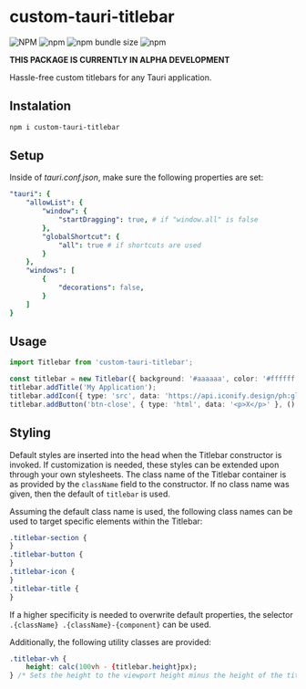 # custom-tauri-titlebar

![NPM](https://img.shields.io/npm/l/custom-tauri-titlebar)
![npm](https://img.shields.io/npm/v/custom-tauri-titlebar)
![npm bundle size](https://img.shields.io/bundlephobia/min/custom-tauri-titlebar)
![npm](https://img.shields.io/npm/dm/custom-tauri-titlebar)

**THIS PACKAGE IS CURRENTLY IN ALPHA DEVELOPMENT**

Hassle-free custom titlebars for any Tauri application.

## Instalation

```sh
npm i custom-tauri-titlebar
```

## Setup

Inside of _tauri.conf.json_, make sure the following properties are set:

```yaml
"tauri": {
    "allowList": {
        "window": {
            "startDragging": true, # if "window.all" is false
        },
        "globalShortcut": {
            "all": true # if shortcuts are used
        }
    },
    "windows": [
        {
            "decorations": false,
        }
    ]
}
```

## Usage

```ts
import Titlebar from 'custom-tauri-titlebar';

const titlebar = new Titlebar({ background: '#aaaaaa', color: '#ffffff' });
titlebar.addTitle('My Application');
titlebar.addIcon({ type: 'src', data: 'https://api.iconify.design/ph:globe-hemisphere-west-bold.svg' });
titlebar.addButton('btn-close', { type: 'html', data: '<p>X</p>' }, () => {});
```

## Styling

Default styles are inserted into the head when the Titlebar constructor is invoked. If customization is needed, these styles can be extended upon through your own stylesheets. The class name of the Titlebar container is as provided by the `className` field to the constructor. If no class name was given, then the default of `titlebar` is used.

Assuming the default class name is used, the following class names can be used to target specific elements within the Titlebar:

```css
.titlebar-section {
}
.titlebar-button {
}
.titlebar-icon {
}
.titlebar-title {
}
```

If a higher specificity is needed to overwrite default properties, the selector `.{className} .{className}-{component}` can be used.

Additionally, the following utility classes are provided:

```css
.titlebar-vh {
	height: calc(100vh - {titlebar.height}px);
} /* Sets the height to the viewport height minus the height of the titlebar (provided on initialization)*/
```

